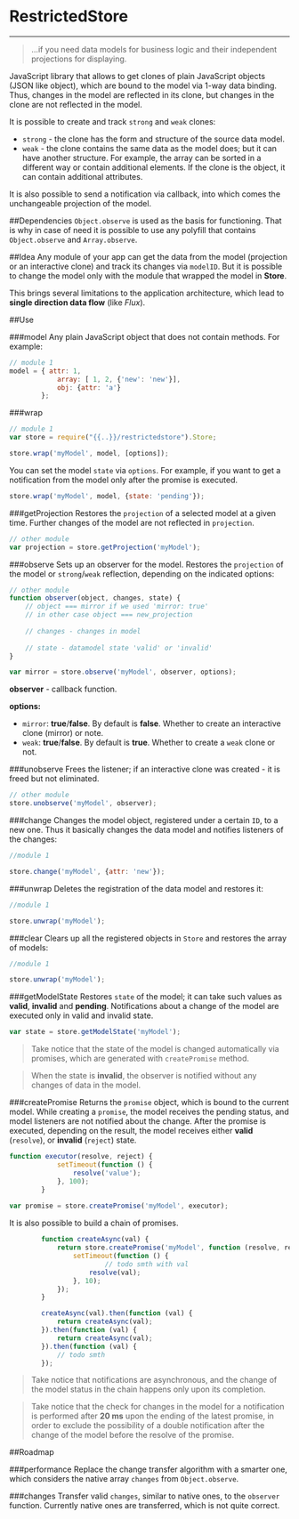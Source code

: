# RestrictedStore
-------
> ...if you need data models for business logic and their independent projections for displaying.

JavaScript library that allows to get clones of plain JavaScript objects (JSON like object), which are bound to the model via 1-way data binding. Thus, changes in the model are reflected in its clone, but changes in the clone are not reflected in the model.

It is possible to create and track `strong` and `weak` clones:

* `strong` - the clone has the form and structure of the source data model.
* `weak`  - the clone contains the same data as the model does; but it can have another structure. For example, the array can be sorted in a different way or contain additional elements. If the clone is the object, it can contain additional attributes.

It is also possible to send a notification via callback, into which comes the unchangeable projection of the model.

##Dependencies
`Object.observe` is used as the basis for functioning. That is why in case of need it is possible to use any polyfill that contains `Object.observe` and `Array.observe`.

##Idea
Any module of your app can get the data from the model (projection or an interactive clone) and track its changes via `modelID`. But it is possible to change the model only with the module that wrapped the model in **Store**.

This brings several limitations to the application architecture, which lead to **single direction data flow** (like *Flux*).

##Use

###model
Any plain JavaScript object that does not contain methods. For example:

```javascript
// module 1
model = { attr: 1,
			array: [ 1, 2, {'new': 'new'}],
			obj: {attr: 'a'}
        };
```

###wrap
```javascript
// module 1
var store = require("{{..}}/restrictedstore").Store;

store.wrap('myModel', model, [options]);
```
You can set the model `state` via `options`. For example, if you want to get a notification from the model only after the promise is executed.

```javascript
store.wrap('myModel', model, {state: 'pending'});
```

###getProjection
Restores the `projection` of a selected model at a given time. Further changes of the model are not reflected in `projection`.
 
```javascript
// other module
var projection = store.getProjection('myModel');
```
###observe
Sets up an observer for the model. Restores the `projection` of the model or `strong`/`weak` reflection, depending on the indicated options:

```javascript
// other module
function observer(object, changes, state) {
	// object === mirror if we used 'mirror: true'
	// in other case object === new_projection
	
	// changes - changes in model
	
	// state - datamodel state 'valid' or 'invalid'
}

var mirror = store.observe('myModel', observer, options);
``` 
**observer** - callback function.

**options:**

* `mirror`: **true**/**false**. By default is **false**. Whether to create an interactive clone (mirror) or note.
* `weak`: **true**/**false**. By default is **true**. Whether to create a `weak` clone or not.

###unobserve
Frees the listener; if an interactive clone was created - it is freed but not eliminated.

```javascript
// other module
store.unobserve('myModel', observer);
``` 

###change
Changes the model object, registered under a certain `ID`, to a new one. Thus it basically changes the data model and notifies listeners of the changes:

```javascript
//module 1

store.change('myModel', {attr: 'new'});
```

###unwrap
Deletes the registration of the data model and restores it:

```javascript
//module 1

store.unwrap('myModel');
```

###clear
Clears up all the registered objects in `Store` and restores the array of models:

```javascript
//module 1

store.unwrap('myModel');
```

###getModelState
Restores `state` of the model; it can take such values as **valid**, **invalid** and **pending**. 
Notifications about a change of the model are executed only in valid and invalid state.

```javascript
var state = store.getModelState('myModel');
```
>Take notice that the state of the model is changed automatically via promises, which are generated with `createPromise` method.

>When the state is **invalid**, the observer is notified without any changes of data in the model.

###createPromise
Returns the `promise` object, which is bound to the current model. While creating a `promise`, the model receives the pending status, and model listeners are not notified about the change. After the promise is executed, depending on the result, the model receives either **valid** (`resolve`), or **invalid** (`reject`) state.

```javascript
function executor(resolve, reject) {
            setTimeout(function () {
                resolve('value');
            }, 100);
        }
        
var promise = store.createPromise('myModel', executor);
```

It is also possible to build a chain of promises.

```javascript
        function createAsync(val) {
            return store.createPromise('myModel', function (resolve, reject) {
                setTimeout(function () {
                		// todo smth with val
                    resolve(val);
                }, 10);
            });
        }

        createAsync(val).then(function (val) {
            return createAsync(val);
        }).then(function (val) {
            return createAsync(val);
        }).then(function (val) {
            // todo smth
        });

```

>Take notice that notifications are asynchronous, and the change of the model status in the chain happens only upon its completion.

>Take notice that the check for changes in the model for a notification is performed after **20 ms** upon the ending of the latest promise, in order to exclude the possibility of a double notification after the change of the model before the resolve of the promise.

##Roadmap

###performance
Replace the change transfer algorithm with a smarter one, which considers the native array `changes` from `Object.observe`. 

###changes
Transfer valid `changes`, similar to native ones, to the `observer` function. Currently native ones are transferred, which is not quite correct.